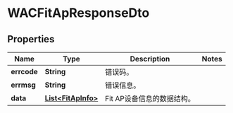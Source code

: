 
# WACFitApResponseDto

## Properties
Name | Type | Description | Notes
------------ | ------------- | ------------- | -------------
**errcode** | **String** | 错误码。 | 
**errmsg** | **String** | 错误信息。 | 
**data** | [**List&lt;FitApInfo&gt;**](FitApInfo.md) | Fit AP设备信息的数据结构。 | 



